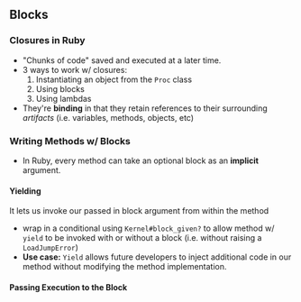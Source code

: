 ## Blocks
### Closures in Ruby
* "Chunks of code" saved and executed at a later time.
* 3 ways to work w/ closures:
  1. Instantiating an object from the `Proc` class
  2. Using blocks
  3. Using lambdas
* They're **binding** in that they retain references to their surrounding *artifacts* (i.e. variables, methods, objects, etc)


### Writing Methods w/ Blocks
* In Ruby, every method can take an optional block as an **implicit** argument.

#### Yielding
It lets us invoke our passed in block argument from within the method
* wrap in a conditional using `Kernel#block_given?` to allow method w/ `yield` to be invoked with or without a block (i.e. without raising a `LoadJumpError`)
* **Use case:** `Yield` allows future developers to inject additional code in our method without modifying the method implementation.

#### Passing Execution to the Block
